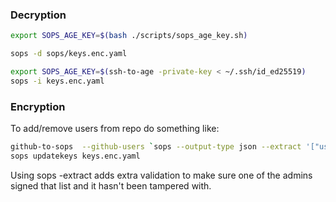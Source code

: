 ### Decryption

```bash
export SOPS_AGE_KEY=$(bash ./scripts/sops_age_key.sh)

sops -d sops/keys.enc.yaml
```

```bash
export SOPS_AGE_KEY=$(ssh-to-age -private-key < ~/.ssh/id_ed25519)
sops -i keys.enc.yaml
```

### Encryption

To add/remove users from repo do something like:

```bash
github-to-sops  --github-users `sops --output-type json --extract '["users_unencrypted"]' -d admin/users.sops-protected.yaml | jq -r 'join(",")'` --inplace-edit .sops.yaml
sops updatekeys keys.enc.yaml
```

Using sops -extract adds extra validation to make sure one of the admins signed that list and it hasn't been tampered with.
